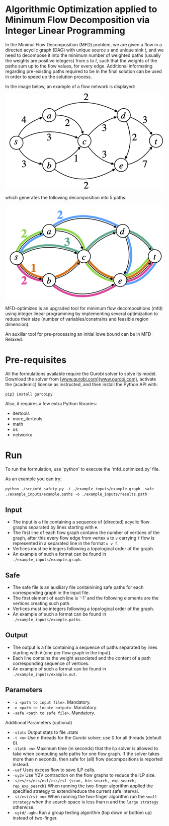# Algorithmic Optimization applied to Minimum Flow Decomposition via Integer Linear Programming


In the Minimul Flow Decomposition (MFD) problem, we are given a flow in a directed acyclic graph (DAG) with unique source *s* and unique sink *t*, and we need to decompose it into the minimum number of weighted paths (usually the weights are positive integers) from *s* to *t*, such that the weights of the paths sum up to the flow values, for every edge. Additional informating regarding pre-existing paths required to be in the final solution can be used in order to speed up the solution process.

In the image below, an example of a flow network is displayed: 

![MFD Example](https://github.com/FernandoHDias/optimized-fd/raw/main/MFD-1.png) 

which generates the following decomposition into 5 paths:

![MFD Example](https://github.com/FernandoHDias/optimized-fd/raw/main/MFD-2.png) 

MFD-optimized is an upgraded tool for minimum flow decompositions (mfd) using integer linear programming by implementing several optimization to reduce their size (number of variables/constrains and feasible region dimension).

An auxiliar tool for pre-processing an initial lowe bound can be in MFD-Relaxed.

# Pre-requisites

All the formulations available require the Gurobi solver to solve its model.  
Download the solver from [www.gurobi.com](www.gurobi.com), activate the (academic) license as instructed, and then install the Python API with:

```
pip3 install gurobipy
```

Also, it requires a few extra Python libraries:

  - itertools
  - more_itertools
  - math
  - os 
  - networkx 

# Run

To run the formulation, use 'python' to execute the 'mfd_optimized.py' file.

As an example you can try:

`python ./src/mfd_safety.py -i ./example_inputs/example.graph -safe ./example_inputs/example.paths -o ./example_inputs/results.path`

## Input

- The input is a file containing a sequence of (directed) acyclic flow graphs separated by lines starting with `#`.
- The first line of each flow graph contains the number of vertices of the graph, after this every flow edge from vertex
`u` to  `v` carrying `f` flow is represented in a separated line in the format `u v f`.
- Vertices must be integers following a topological order of the graph.
- An example of such a format can be found in `./example_inputs/example.graph`.

## Safe 

- The safe file is an auxiliary file containining safe paths for each corresponding graph in the input file.
- The first element of each line is '-1' and the following elements are the vertices creating such path.
- Vertices must be integers following a topological order of the graph.
- An example of such a format can be found in `./example_inputs/example.paths`.

## Output

- The output is a file containing a sequence of paths separated by lines starting with `#` (one per flow
graph in the input).
- Each line contains the weight associated and the content of a path corresponding sequence of vertices.
- An example of such a format can be found in `./example_inputs/example.out`.

## Parameters

- `-i <path to input file>`. Mandatory.
- `-o <path to locate output>`. Mandatory.
- `-safe <path to safe file>`. Mandatory.

Additional Parameters (optional)
- `-stats` Output stats to file <output>.stats
- `-t <n>` Use n threads for the Gurobi solver; use 0 for all threads (default 0).
- `-ilptb <n>` Maximum time (in seconds) that the ilp solver is allowed to take when computing safe paths for one flow graph.
If the solver takes more than n seconds, then safe for (all) flow decompositions is reported instead.
- `-uef` Uses excess flow to save ILP calls.
- `-uy2v` Use Y2V contraction on the flow graphs to reduce the ILP size.
- `-s/es/rs/ess/esl/rss/rsl {scan, bin_search, exp_search, rep_exp_search}` When running the two-finger algorithm applied
the specified strategy to extend/reduce the current safe interval.
- `-st/est/rst <n>` When running the two-finger algorithm run the `small strategy` when the search space is less than n
and the `large strategy` otherwise.
- `-ugtd/-ugbu` Run a group testing algorithm (top down or bottom up) instead of two-finger.

